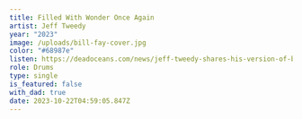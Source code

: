 ```yaml
---
title: Filled With Wonder Once Again
artist: Jeff Tweedy
year: "2023"
image: /uploads/bill-fay-cover.jpg
color: "#68987e"
listen: https://deadoceans.com/news/jeff-tweedy-shares-his-version-of-bill-fays-filled-with-wonder-once-again/
role: Drums
type: single
is_featured: false
with_dad: true
date: 2023-10-22T04:59:05.847Z
---
```

